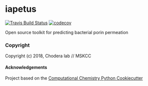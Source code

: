 iapetus
==============================
[//]: # (Badges)
[![Travis Build Status](https://travis-ci.org/choderalab/iapetus.png)](https://travis-ci.org/choderalab/iapetus)
[![codecov](https://codecov.io/gh/choderalab/iapetus/branch/master/graph/badge.svg)](https://codecov.io/gh/choderalab/iapetus/branch/master)

Open source toolkit for predicting bacterial porin permeation

### Copyright

Copyright (c) 2018, Chodera lab // MSKCC


#### Acknowledgements

Project based on the
[Computational Chemistry Python Cookiecutter](https://github.com/choderalab/cookiecutter-python-comp-chem)
